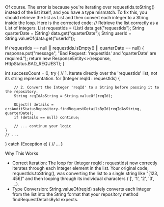 Of course. The error is because you're iterating over requestIds.toString() instead of the list itself, and you have a type mismatch.
To fix this, you should retrieve the list as List<Integer> and then convert each integer to a String inside the loop.
Here is the corrected code:
// Retrieve the list correctly as a List of Integers.
List<Integer> requestIds = (List<Integer>) data.get("requestIds");
String quarterDate = (String) data.get("quarterDate");
String userId = String.valueOf(data.get("userId"));

if (requestIds == null || requestIds.isEmpty() || quarterDate == null) {
    response.put("message", "Bad Request: 'requestIds' and 'quarterDate' are required.");
    return new ResponseEntity<>(response, HttpStatus.BAD_REQUEST);
}

int successCount = 0;
try {
    // 1. Iterate directly over the 'requestIds' list, not its string representation.
    for (Integer reqId : requestIds) {

        // 2. Convert the Integer 'reqId' to a String before passing it to the repository.
        String reqIdAsString = String.valueOf(reqId);

        Object[] details = crsAuditStatusRepository.findRequestDetailsById(reqIdAsString, quarterDate);
        if (details == null) continue;
        
        // ... continue your logic
    }
    // ...
} catch (Exception e) {
    // ...
}

Why This Works
 * Correct Iteration: The loop for (Integer reqId : requestIds) now correctly iterates through each Integer element in the list. Your original code, requestIds.toString(), was converting the list to a single string like "[123, 456]" and then looping through its individual characters ('[', '1', '2', '3', ...).
 * Type Conversion: String.valueOf(reqId) safely converts each Integer from the list into the String format that your repository method findRequestDetailsById expects.
